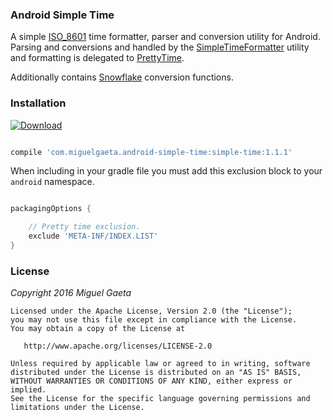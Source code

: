 ### Android Simple Time

A simple [ISO_8601](https://en.wikipedia.org/wiki/ISO_8601) time formatter, parser and conversion utility for Android.  Parsing and conversions and handled by the [SimpleTimeFormatter](http://developer.android.com/reference/java/text/SimpleDateFormat.html) utility and formatting is delegated to [PrettyTime](http://www.ocpsoft.org/prettytime/).

Additionally contains [Snowflake](https://github.com/twitter/snowflake) conversion functions.

### Installation

[![Download](https://api.bintray.com/packages/mrkcsc/maven/com.miguelgaeta.simple-time/images/download.svg)](https://bintray.com/mrkcsc/maven/com.miguelgaeta.simple-time/_latestVersion)

```groovy

compile 'com.miguelgaeta.android-simple-time:simple-time:1.1.1'

```

When including in your gradle file you must add this exclusion block to your `android` namespace.

```groovy

packagingOptions {

    // Pretty time exclusion.
    exclude 'META-INF/INDEX.LIST'
}

```

### License

*Copyright 2016 Miguel Gaeta*

    Licensed under the Apache License, Version 2.0 (the "License");
    you may not use this file except in compliance with the License.
    You may obtain a copy of the License at

       http://www.apache.org/licenses/LICENSE-2.0

    Unless required by applicable law or agreed to in writing, software
    distributed under the License is distributed on an "AS IS" BASIS,
    WITHOUT WARRANTIES OR CONDITIONS OF ANY KIND, either express or implied.
    See the License for the specific language governing permissions and
    limitations under the License.
